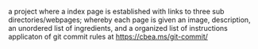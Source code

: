 a project where a index page is established with links to three sub directories/webpages; whereby each page is given an image, description, an unordered list of ingredients, and a organized list of instructions
applicaton of git commit rules at https://cbea.ms/git-commit/